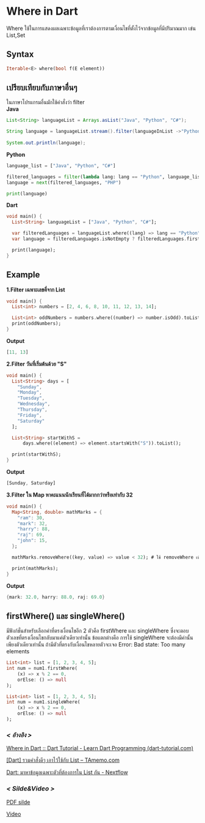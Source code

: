 # Where in Dart
Where ใช้ในการแสดงผลเฉพาะข้อมูลที่เราต้องการตามเงื่อนไขที่ตั้งไว้จากข้อมูลที่มีปริมาณมาก เข่น List,Set
## Syntax
```dart
Iterable<E> where(bool f(E element))
```
## เปรียบเทียบกับภาษาอื่นๆ
ในภาษาโปรแกรมอื่นมักใช้คำสั่งว่า filter  
**Java**
```Java
List<String> languageList = Arrays.asList("Java", "Python", "C#");

String language = languageList.stream().filter(languageInList ->"Python".equals(languageInList));
        
System.out.println(language);
```
**Python**
```Python
language_list = ["Java", "Python", "C#"]

filtered_languages = filter(lambda lang: lang == "Python", language_list)
language = next(filtered_languages, "PHP")

print(language)
```
**Dart**
```Dart
void main() {
  List<String> languageList = ["Java", "Python", "C#"];

  var filteredLanguages = languageList.where((lang) => lang == "Python");
  var language = filteredLanguages.isNotEmpty ? filteredLanguages.first : "PHP";

  print(language);
}

```
## Example
**1.Filter เฉพาะเลขคี่จาก List**
```Dart
void main() {
  List<int> numbers = [2, 4, 6, 8, 10, 11, 12, 13, 14];

  List<int> oddNumbers = numbers.where((number) => number.isOdd).toList();
  print(oddNumbers);
}
```
**Output**
```Dart
[11, 13]
```
**2.Filter วันที่เริ่มต้นด้วย "S"**
```Dart
void main() {
  List<String> days = [
    "Sunday",
    "Monday",
    "Tuesday",
    "Wednesday",
    "Thursday",
    "Friday",
    "Saturday"
  ];

  List<String> startWithS =
      days.where((element) => element.startsWith("S")).toList();

  print(startWithS);
}
```
**Output**
```Dart
[Sunday, Saturday]
```
**3.Filter ใน Map หาคะแนนนักเรียนที่ได้มากกว่าหรือเท่ากับ 32**
```Dart
void main() {
  Map<String, double> mathMarks = {
    "ram": 30,
    "mark": 32,
    "harry": 88,
    "raj": 69,
    "john": 15,
  };

  mathMarks.removeWhere((key, value) => value < 32); # ใช้ removeWhere เพื่อเอาสิ่งที่ไม่ต้องการออก ในทีนี้คือค่า value ที่น้อยกว่า 32 #

  print(mathMarks);
}
```
**Output**
```Dart
{mark: 32.0, harry: 88.0, raj: 69.0}
```
##  firstWhere() และ singleWhere()
มีฟังก์ชั่นสำหรับเลือกค่าที่ตรงเงื่อนไขอีก 2 ตัวคือ firstWhere และ singleWhere ซึ่งจะตอบตัวเลขที่ตรงเงื่อนไขกลับมาแค่ตัวเดียวเท่านั้น
ข้อแตกต่างคือ การใช้ singleWhere จะต้องมีค่านั้นเพียงตัวเดียวเท่านั้น ถ้ามีตัวที่ตรงกับเงื่อนไขหลายตัวจะเจอ Error: Bad state: Too many elements
```Dart
List<int> list = [1, 2, 3, 4, 5];
int num = num1.firstWhere(
    (x) => x % 2 == 0,
    orElse: () => null
);

List<int> list = [1, 2, 3, 4, 5];
int num = num1.singleWhere(
    (x) => x % 2 == 0,
    orElse: () => null
);
```
### *< อ้างอิง >*
[Where in Dart :: Dart Tutorial - Learn Dart Programming (dart-tutorial.com)](https://dart-tutorial.com/collections/where-in-dart/)

[[Dart] รวมคำสั่งดีๆ เอาไว้ใช้กับ List – TAmemo.com](https://www.tamemo.com/post/177/dart-list-helper-method/)

[Dart: มาหาข้อมูลเฉพาะตัวที่ต้องการใน List กัน - Nextflow](https://nextflow.in.th/2020/dart-filter-search-list-thai/)

### *< Silde&Video >*
[PDF silde](https://github.com/soonklang/dart-tutorial/files/12774938/Where.In.Dart.pdf)

[Video](https://youtu.be/tvE-H-jlu1U)



